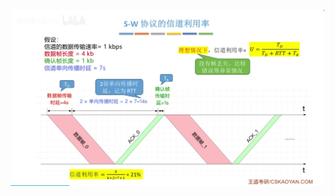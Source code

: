 


![输入图片说明](/imgs/2025-07-27/hRhEHY9o2eu7MTSP.png)
<!--stackedit_data:
eyJoaXN0b3J5IjpbOTY5MDkxNzAxXX0=
-->